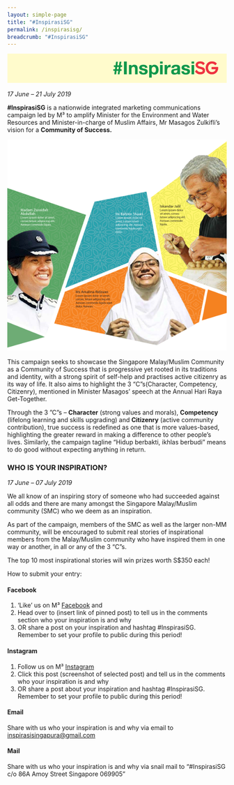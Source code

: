 ```yaml
---
layout: simple-page
title: "#InspirasiSG"
permalink: /inspirasisg/
breadcrumb: "#InspirasiSG"
---
```


![InspirasiSG Logo](/images/inspirasisg-logo.png)

*17 June – 21 July 2019*

**#InspirasiSG** is a nationwide integrated marketing communications campaign led by M³ to amplify Minister for the Environment and Water Resources and Minister-in-charge of Muslim Affairs, Mr Masagos Zulkifli’s vision for a **Community of Success.**

![InspirasiSG Creative Visual](/images/inspirasisg-visual.png)

This campaign seeks to showcase the Singapore Malay/Muslim Community as a Community of Success that is progressive yet rooted in its
traditions and identity, with a strong spirit of self-help and practises active citizenry as its way of life. It also aims to highlight the 3 “C”s(Character, Competency, Citizenry), mentioned in Minister Masagos’ speech at the Annual Hari Raya Get-Together.

Through the 3 ”C”s – **Character** (strong values and morals), **Competency** (lifelong learning and skills upgrading) and **Citizenry** (active
community contribution), true success is redefined as one that is more values-based, highlighting the greater reward in making a difference to
other people’s lives. Similarly, the campaign tagline “Hidup berbakti, ikhlas berbudi” means to do good without expecting anything in return.

### **WHO IS YOUR INSPIRATION?**
*17 June – 07 July 2019*

We all know of an inspiring story of someone who had succeeded against all odds and there are many amongst the Singapore Malay/Muslim
community (SMC) who we deem as an inspiration.

As part of the campaign, members of the SMC as well as the larger non-MM community, will be encouraged to submit real stories of
inspirational members from the Malay/Muslim community who have inspired them in one way or another, in all or any of the 3 “C”s.

The top 10 most inspirational stories will win prizes worth S$350 each!

How to submit your entry:
#### **Facebook**

1. ‘Like’ us on M³ [Facebook](https://www.facebook.com/MajuBersamaM3) and
2. Head over to (insert link of pinned post) to tell us in the comments section who your inspiration is and why
3. OR share a post on your inspiration and hashtag #InspirasiSG. Remember to set your profile to public during this period!

#### **Instagram**

1. Follow us on M³ [Instagram](https://www.instagram.com/Maju.Bersama.M3/)
2. Click this post (screenshot of selected post) and tell us in the comments who your inspiration is and why
3. OR share a post about your inspiration and hashtag #InspirasiSG. Remember to set your profile to public during this period!

#### **Email**
Share with us who your inspiration is and why via email to <inspirasisingapura@gmail.com>

#### **Mail**
Share with us who your inspiration is and why via snail mail to “#InspirasiSG c/o 86A Amoy Street Singapore 069905”
